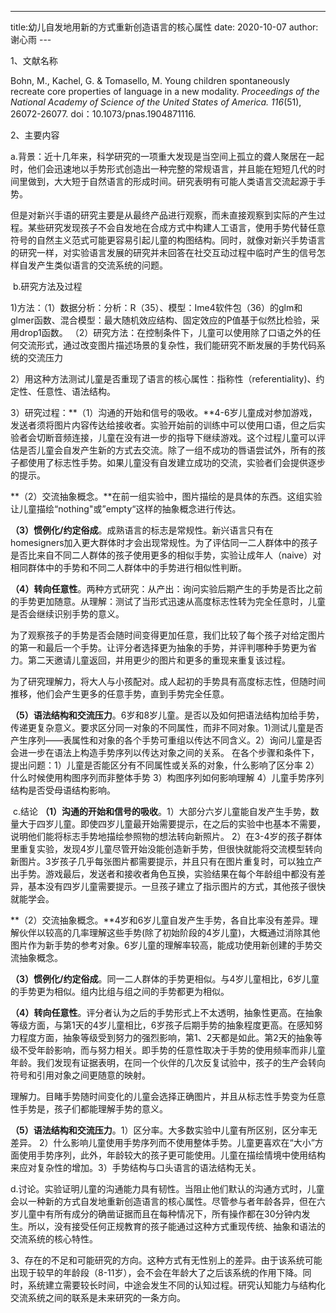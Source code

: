 ---
title:幼儿自发地用新的方式重新创造语言的核心属性
date: 2020-10-07
author: 谢心雨
​---

1、文献名称

Bohn, M., Kachel, G. & Tomasello, M. Young children spontaneously recreate core properties of language in a new modality. *Proceedings of the National Academy of Science of the United States of America. 116*(51), 26072-26077. doi：10.1073/pnas.1904871116.

2、主要内容

​	a.背景：近十几年来，科学研究的一项重大发现是当空间上孤立的聋人聚居在一起时，他们会迅速地以手势形式创造出一种完整的常规语言，并且能在短短几代的时间里做到，大大短于自然语言的形成时间。研究表明有可能人类语言交流起源于手势。

​	但是对新兴手语的研究主要是从最终产品进行观察，而未直接观察到实际的产生过程。某些研究发现孩子不会自发地在合成方式中构建人工语言，使用手势代替任意符号的自然主义范式可能更容易引起儿童的构图结构。同时，就像对新兴手势语言的研究一样，对实验语言发展的研究并未回答在社交互动过程中临时产生的信号怎样自发产生类似语言的交流系统的问题。

​	b.研究方法及过程

1)方法：（1）数据分析：分析：R（35）、模型：Ime4软件包（36）的glm和glmer函数、混合模型：最大随机效应结构、固定效应的P值基于似然比检验，采用drop1函数。   （2）研究方法：在控制条件下，儿童可以使用除了口语之外的任何交流形式，通过改变图片描述场景的复杂性，我们能研究不断发展的手势代码系统的交流压力

2）用这种方法测试儿童是否重现了语言的核心属性：指称性（referentiality)、约定性、任意性、语法结构。

3）研究过程：**（1）沟通的开始和信号的吸收。**4-6岁儿童成对参加游戏，发送者须将图片内容传达给接收者。实验开始前的训练中可以使用口语，但之后实验者会切断音频连接，儿童在没有进一步的指导下继续游戏。这个过程儿童可以评估是否儿童会自发产生新的方式去交流。除了一组不成功的唇语尝试外，所有的孩子都使用了标志性手势。如果儿童没有自发建立成功的交流，实验者们会提供逐步的提示。

​						**（2）交流抽象概念。**在前一组实验中，图片描绘的是具体的东西。这组实验让儿童描绘“nothing"或”empty“这样的抽象概念进行传达。

​						**（3）惯例化/约定俗成**。成熟语言的标志是常规性。新兴语言只有在homesigners加入更大群体时才会出现常规性。为了评估同一二人群体中的孩子是否比来自不同二人群体的孩子使用更多的相似手势，实验让成年人（naive）对相同群体中的手势和不同二人群体中的手势进行相似性判断。

​					**（4）转向任意性**。两种方式研究：从产出：询问实验后期产生的手势是否比之前的手势更加随意。从理解：测试了当形式迅速从高度标志性转为完全任意时，儿童是否会继续识别手势的意义。

​							  为了观察孩子的手势是否会随时间变得更加任意，我们比较了每个孩子对给定图片的第一和最后一个手势。让评分者选择更为抽象的手势，并评判哪种手势更为省力。第二天邀请儿童返回，并用更少的图片和更多的重现来重复该过程。 

​							为了研究理解力，将大人与小孩配对。成人起初的手势具有高度标志性，但随时间推移，他们会产生更多的任意手势，直到手势完全任意。

​			**（5）语法结构和交流压力**。6岁和8岁儿童。是否以及如何把语法结构加给手势，传递更复杂意义。要求区分同一对象的不同属性，而非不同对象。1)测试儿童是否产生序列——表属性和对象的各个手势可重组以传达不同含义。2）询问儿童是否会进一步在语法上构造手势序列以传达对象之间的关系。
在各个步骤和条件下，提出问题：1）儿童是否能区分有不同属性或关系的对象，什么影响了区分率  2）什么时候使用构图序列而非整体手势   3）构图序列如何影响理解  4）儿童手势序列结构是否受母语结构影响。

​	c.结论  **（1）沟通的开始和信号的吸收**。1）大部分六岁儿童能自发产生手势，数量大于四岁儿童。即使四岁儿童最开始需要提示，在之后的实验中也基本不需要，说明他们能将标志手势地描绘参照物的想法转向新照片。  2）在3-4岁的孩子群体里重复实验，发现4岁儿童尽管开始没能创造新手势，但很快就能将交流模型转向新图片。3岁孩子几乎每张图片都需要提示，并且只有在图片重复时，可以独立产出手势。游戏最后，发送者和接收者角色互换，实验结果在每个年龄组中都没有差异，基本没有四岁儿童需要提示。一旦孩子建立了指示图片的方式，其他孩子很快就能学会。

​				**（2）交流抽象概念。**4岁和6岁儿童自发产生手势，各自比率没有差异。理解伙伴以较高的几率理解这些手势(除了初始阶段的4岁儿童)，大概通过消除其他图片作为新手势的参考对象。6岁儿童的理解率较高，能成功使用新创建的手势交流抽象概念。

​				**（3）惯例化/约定俗成**。同一二人群体的手势更相似。与4岁儿童相比，6岁儿童的手势更为相似。组内比组与组之间的手势都更为相似。

​				**（4）转向任意性**。评分者认为之后的手势形式上不太透明，抽象性更高。在抽象等级方面，与第1天的4岁儿童相比，6岁孩子后期手势的抽象程度更高。在感知努力程度方面，抽象等级受到努力的强烈影响，第1、2天都是如此。第2天的抽象等级不受年龄影响，而与努力相关。即手势的任意性取决于手势的使用频率而非儿童年龄。我们发现有证据表明，在同一个伙伴的几次反复试验中，孩子的生产会转向符号和引用对象之间更随意的映射。

​								理解力。目睹手势随时间变化的儿童会选择正确图片，并且从标志性手势变为任意性手势是，孩子们都能理解手势的意义。

​				**（5）语法结构和交流压力**。1）区分率。大多数实验中儿童有所区别，区分率无差异。 2）什么影响儿童使用手势序列而不使用整体手势。儿童更喜欢在“大小”方面使用手势序列，此外，年龄较大的孩子更可能使用。儿童在描绘情境中使用结构来应对复杂性的增加。3）手势结构与口头语言的语法结构无关。

​	d.讨论。实验证明儿童的沟通能力具有韧性。当阻止他们默认的沟通方式时，儿童会以一种新的方式自发地重新创造语言的核心属性。尽管参与者年龄各异，但在六岁儿童中有所有成分的确凿证据而且在每种情况下，所有操作都在30分钟内发生。所以，没有接受任何正规教育的孩子能通过这种方式重现传统、抽象和语法的交流系统的核心特性。

3、存在的不足和可能研究的方向。这种方式有无性别上的差异。由于该系统可能出现于较早的年龄段（8-11岁），会不会在年龄大了之后该系统的作用下降。同时，系统建立需要较长时间，中途会发生不同的认知过程。研究认知能力与结构化交流系统之间的联系是未来研究的一条方向。

